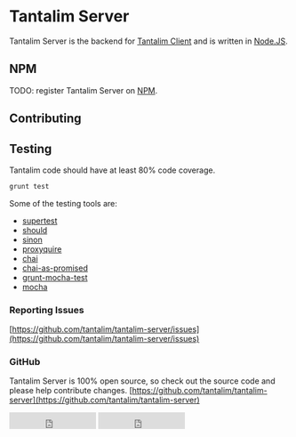 # Tantalim Server

Tantalim Server is the backend for [Tantalim Client](client/) and is written in [Node.JS]().

## NPM

TODO: register Tantalim Server on [NPM](https://docs.npmjs.com/getting-started/creating-node-modules).

## Contributing

## Testing

Tantalim code should have at least 80% code coverage.

```sh
grunt test
```

Some of the testing tools are:

* [supertest](https://github.com/tj/supertest)
* [should](https://github.com/shouldjs/should.js)
* [sinon](http://sinonjs.org/)
* [proxyquire](https://github.com/thlorenz/proxyquire)
* [chai](http://chaijs.com/)
* [chai-as-promised](https://github.com/domenic/chai-as-promised/)
* [grunt-mocha-test](https://github.com/pghalliday/grunt-mocha-test)
* [mocha](http://mochajs.org/)

### Reporting Issues
[https://github.com/tantalim/tantalim-server/issues](https://github.com/tantalim/tantalim-server/issues)

### GitHub

Tantalim Server is 100% open source, so check out the source code and please help contribute changes.
[https://github.com/tantalim/tantalim-server](https://github.com/tantalim/tantalim-server)

<iframe src="http://ghbtns.com/github-btn.html?user=tantalim&repo=tantalim-server&type=fork&count=true&size=large"
        allowtransparency="true" frameborder="0" scrolling="0" width="156" height="30"></iframe>

<iframe src="http://ghbtns.com/github-btn.html?user=tantalim&repo=tantalim-server&type=watch&count=true&size=large"
        allowtransparency="true" frameborder="0" scrolling="0" width="156" height="30"></iframe>


